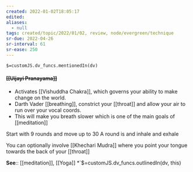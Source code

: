 ```yaml
---
created: 2022-01-02T18:05:17
edited: 
aliases:
  - null
tags: created/topic/2022/01/02, review, node/evergreen/technique
sr-due: 2022-04-26
sr-interval: 61
sr-ease: 250
---
```

`$=customJS.dv_funcs.mentionedIn(dv)`

#### <s class="topic-title">[[Uijayi Pranayama]]</s> 

- Activates [[Vishuddha Chakra]], which governs your ability to make change on the world.
- Darth Vader [[breathing]], constrict your [[throat]] and allow your air to run over your vocal coords.
- This will make you breath slower which is one of the main goals of [[meditation]]

Start with 9 rounds and move up to 30
A round is and inhale and exhale

You can optionally involve [[Khechari Mudra]] where you point your tongue towards the back of your [[throat]]

**See**:: [[meditation]], [[Yoga]]
*`$=customJS.dv_funcs.outlinedIn(dv, this)
